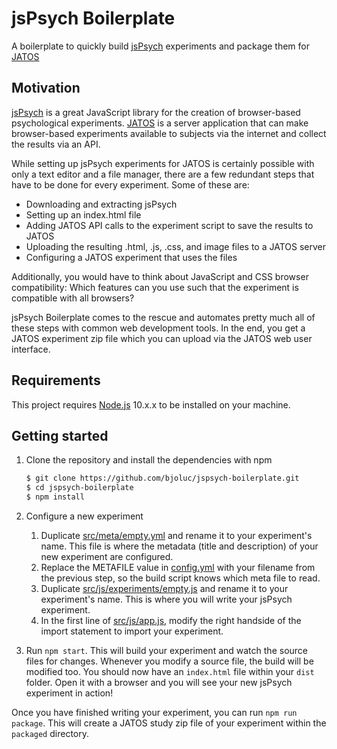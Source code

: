# jsPsych Boilerplate

A boilerplate to quickly build [jsPsych](https://www.jspsych.org/) experiments
and package them for [JATOS](https://www.jatos.org/)

## Motivation

[jsPsych](https://www.jspsych.org/) is a great JavaScript library for the
creation of browser-based psychological experiments.
[JATOS](https://www.jatos.org/) is a server application that can make
browser-based experiments available to subjects via the internet and collect the
results via an API.

While setting up jsPsych experiments for JATOS is certainly possible with only a
text editor and a file manager, there are a few redundant steps that have to be
done for every experiment. Some of these are:

* Downloading and extracting jsPsych
* Setting up an index.html file
* Adding JATOS API calls to the experiment script to save the results to JATOS
* Uploading the resulting .html, .js, .css, and image files to a JATOS server
* Configuring a JATOS experiment that uses the files

Additionally, you would have to think about JavaScript and CSS browser
compatibility: Which features can you use such that the experiment is compatible
with all browsers?

jsPsych Boilerplate comes to the rescue and automates pretty much all of these
steps with common web development tools. In the end, you get a JATOS experiment
zip file which you can upload via the JATOS web user interface.

## Requirements

This project requires [Node.js](https://nodejs.org) 10.x.x to be installed on your machine.

## Getting started

1. Clone the repository and install the dependencies with npm
    ```bash
    $ git clone https://github.com/bjoluc/jspsych-boilerplate.git
    $ cd jspsych-boilerplate
    $ npm install
    ```

2. Configure a new experiment
   1. Duplicate [src/meta/empty.yml](src/meta/empty.yml) and rename it to your
      experiment's name. This file is where the metadata (title and description)
      of your new experiment are configured.
   2. Replace the METAFILE value in [config.yml](config.yml) with your filename
      from the previous step, so the build script knows which meta file to read.
   3. Duplicate [src/js/experiments/empty.js](src/js/experiments/empty.js) and
      rename it to your experiment's name. This is where you will write your
      jsPsych experiment.
   4. In the first line of [src/js/app.js](src/js/app.js), modify the right
      handside of the import statement to import your experiment.

3. Run ```npm start```. This will build your experiment and watch the source
   files for changes. Whenever you modify a source file, the build will be
   modified too. You should now have an `index.html` file within your `dist`
   folder. Open it with a browser and you will see your new jsPsych experiment in action!

Once you have finished writing your experiment, you can run ```npm run package```.
This will create a JATOS study zip file of your experiment within the `packaged` directory.
